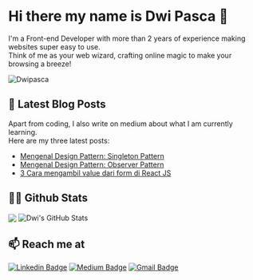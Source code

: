 # Hi there my name is Dwi Pasca 👋
I'm a Front-end Developer with more than 2 years of experience making websites super easy to use. <br/> 
Think of me as your web wizard, crafting online magic to make your browsing a breeze!

<p align="left"> <img src="https://komarev.com/ghpvc/?username=Dwipasca" alt="Dwipasca" /> </p>

## **📝 Latest Blog Posts**
Apart from coding, I also write on medium about what I am currently learning. <br/>
Here are my three latest posts:
- [Mengenal Design Pattern: Singleton Pattern](https://dwipascanursanti020.medium.com/mengenal-design-pattern-singleton-pattern-3ea46d9680af)
- [Mengenal Design Pattern: Observer Pattern](https://dwipascanursanti020.medium.com/mengenal-design-pattern-observer-pattern-35cad5c962a4)
- [3 Cara mengambil value dari form di React JS](https://dwipascanursanti020.medium.com/3-cara-mengambil-value-dari-form-di-react-js-f8bfdb1cbb6e)

## **👨‍💻 Github Stats**
<div>
  <img align="center" src="https://github-readme-stats.vercel.app/api/top-langs/?username=Dwipasca&hide=php,html,tex&title_color=ffffff&text_color=c9cacc&icon_color=2bbc8a&bg_color=1d1f21&langs_count=3" />
  <img align="center" src="https://github-readme-stats.vercel.app/api?username=Dwipasca&show_icons=true&line_height=27&count_private=true&title_color=ffffff&text_color=c9cacc&icon_color=2bbc8a&bg_color=1d1f21" alt="Dwi's GitHub Stats" />
</div>

## **📫 Reach me at**
[![Linkedin Badge](https://img.shields.io/badge/-Dwipasca-blue?style=flat&logo=Linkedin&logoColor=white&link=https://www.linkedin.com/in/dwi-pasca-nursanti/)](https://www.linkedin.com/in/dwi-pasca-nursanti/)
[![Medium Badge](https://img.shields.io/badge/-Dwipasca-000000?style=flat&labelColor=000000&logo=Medium&link=https://dwipascanursanti020.medium.com/)](https://dwipascanursanti020.medium.com/)
[![Gmail Badge](https://img.shields.io/badge/-Dwipasca-c14438?style=flat&logo=Gmail&logoColor=white&link=mailto:dwipascanursanti020@gmail.com)](mailto:dwipascanursanti020@gmail.com)
